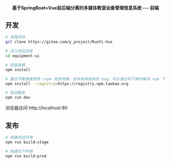 <h4 align="center">基于SpringBoot+Vue前后端分离的多媒体教室设备管理信息系统  ---  前端</h4>

## 开发

```bash
# 克隆项目
git clone https://gitee.com/y_project/RuoYi-Vue

# 进入项目目录
cd equipment-ui

# 安装依赖
npm install

# 建议不要直接使用 cnpm 安装依赖，会有各种诡异的 bug。可以通过如下操作解决 npm 下载速度慢的问题
npm install --registry=https://registry.npm.taobao.org

# 启动服务
npm run dev
```

浏览器访问 http://localhost:80

## 发布

```bash
# 构建测试环境
npm run build:stage

# 构建生产环境
npm run build:prod
```
